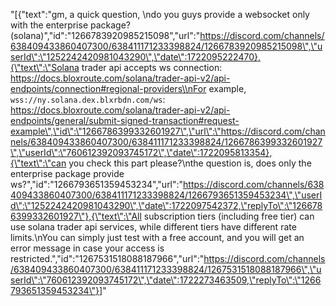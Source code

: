 "[{\"text\":\"gm, a quick question, \\ndo you guys provide a websocket only with the enterprise package?(solana)\",\"id\":\"1266783920985215098\",\"url\":\"https://discord.com/channels/638409433860407300/638411171233398824/1266783920985215098\",\"userId\":\"1252242420981043290\",\"date\":1722095222470},{\"text\":\"Solana trader api accepts ws connection: https://docs.bloxroute.com/solana/trader-api-v2/api-endpoints/connection#regional-providers\\nFor example, `wss://ny.solana.dex.blxrbdn.com/ws`: https://docs.bloxroute.com/solana/trader-api-v2/api-endpoints/general/submit-signed-transaction#request-example\",\"id\":\"1266786399332601927\",\"url\":\"https://discord.com/channels/638409433860407300/638411171233398824/1266786399332601927\",\"userId\":\"760612392093745172\",\"date\":1722095813354},{\"text\":\"can you check this part please?\\nthe question is, does only the enterprise package provide ws?\",\"id\":\"1266793651359453234\",\"url\":\"https://discord.com/channels/638409433860407300/638411171233398824/1266793651359453234\",\"userId\":\"1252242420981043290\",\"date\":1722097542372,\"replyTo\":\"1266786399332601927\"},{\"text\":\"All subscription tiers (including free tier) can use solana trader api services, while different tiers have different rate limits.\\nYou can simply just test with a free account, and you will get an error message in case your access is restricted.\",\"id\":\"1267531518088187966\",\"url\":\"https://discord.com/channels/638409433860407300/638411171233398824/1267531518088187966\",\"userId\":\"760612392093745172\",\"date\":1722273463509,\"replyTo\":\"1266793651359453234\"}]"